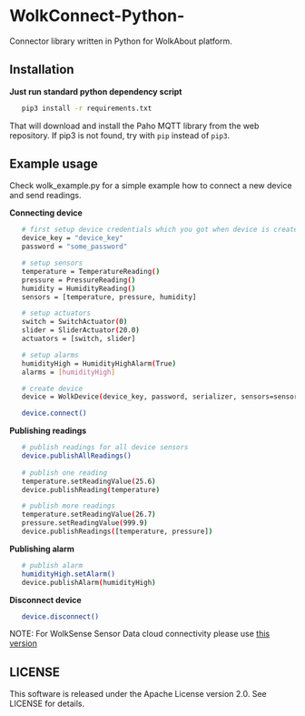 # WolkConnect-Python-

Connector library written in Python for WolkAbout platform.

Installation
------------
**Just run standard python dependency script**

 ```sh
    pip3 install -r requirements.txt
 ```

 That will download and install the Paho MQTT library from the web repository. If pip3 is not found, try with `pip` instead of `pip3`.


Example usage
-------------

Check wolk_example.py for a simple example how to connect a new device and send readings.

**Connecting device**
```sh
   # first setup device credentials which you got when device is created
   device_key = "device_key"
   password = "some_password"

   # setup sensors
   temperature = TemperatureReading()
   pressure = PressureReading()
   humidity = HumidityReading()
   sensors = [temperature, pressure, humidity]

   # setup actuators
   switch = SwitchActuator(0)
   slider = SliderActuator(20.0)
   actuators = [switch, slider]

   # setup alarms
   humidityHigh = HumidityHighAlarm(True)
   alarms = [humidityHigh]

   # create device
   device = WolkDevice(device_key, password, serializer, sensors=sensors, actuators=actuators, alarms=alarms)

   device.connect()

```

**Publishing readings**
```sh
   # publish readings for all device sensors
   device.publishAllReadings()
   
   # publish one reading
   temperature.setReadingValue(25.6)
   device.publishReading(temperature)

   # publish more readings
   temperature.setReadingValue(26.7)
   pressure.setReadingValue(999.9)
   device.publishReadings([temperature, pressure])
```

**Publishing alarm**
```sh
   # publish alarm
   humidityHigh.setAlarm()
   device.publishAlarm(humidityHigh)
```

**Disconnect device**
```sh
   device.disconnect()
```

NOTE:
For WolkSense Sensor Data cloud connectivity please use [this version](https://github.com/Wolkabout/WolkConnect-Python-/releases/tag/WolkSense1.0.0)

LICENSE
-------

This software is released under the Apache License version 2.0. See LICENSE for details.
